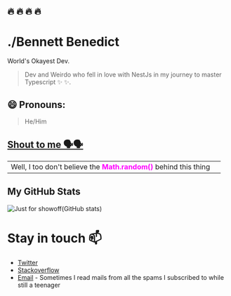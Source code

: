 ## :fire: :fire: :fire: :fire:

# ./Bennett Benedict

World's Okayest Dev.

> Dev and Weirdo who fell in love with NestJs in my journey to master Typescript :sparkles: :sparkles:.

##  😄 Pronouns:
   > He/Him


## [Shout to me 🗣️🗣️](<https://twitter.com/intent/tweet?text=Yooh%20🔥🔥%20%40BaharaJr%20%F0%9F%91%8B.%20what's%20good!%20(https%3A%2F%2Fgithub.com%2FBaharaJr)%0A%0A>)

<table>
  <tr>
    <td>Well, I too don't believe the <b style='color: magenta'>Math.random()</b> behind this thing</td>
    <td><img src="https://ryan-lanciaux-counter.glitch.me/count.svg" alt="" /></td>
  </tr>
</table>

## My GitHub Stats

![Just for showoff(GitHub stats)](https://github-readme-stats.vercel.app/api?username=BaharaJr&show_icons=true&theme=nightowl&count_private=true&hide_rank=false)

# Stay in touch 📫
- [Twitter](https://twitter.com/BaharaJr)
- [Stackoverflow](https://stackoverflow.com/users/10117334/baharajr) 
- [Email](mailto:bennybenester@gmail.com) - Sometimes I read mails from all the spams I subscribed to while still a teenager

